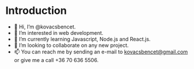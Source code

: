 <h1>Introduction</h1>

- 👋 Hi, I’m @kovacsbencet.
- 👀 I’m interested in web development.
- 🌱 I’m currently learning Javascript, Node.js and React.js.
- 💞️ I’m looking to collaborate on any new project.
- 📫 You can reach me by sending an e-mail to kovacsbencet@gmail.com or give me a call +36 70 636 5506.

<!---
kovacsbencet/kovacsbencet is a ✨ special ✨ repository because its `README.md` (this file) appears on your GitHub profile.
You can click the Preview link to take a look at your changes.
--->

